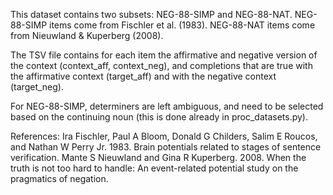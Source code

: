 This dataset contains two subsets: NEG-88-SIMP and NEG-88-NAT. NEG-88-SIMP items come from Fischler et al. (1983). NEG-88-NAT items come from Nieuwland & Kuperberg (2008).

The TSV file contains for each item the affirmative and negative version of the context (context_aff, context_neg), and completions that are true with the affirmative context (target_aff) and with the negative context (target_neg).

For NEG-88-SIMP, determiners are left ambiguous, and need to be selected based on the continuing noun (this is done already in proc_datasets.py).

References:
Ira Fischler, Paul A Bloom, Donald G Childers, Salim E Roucos, and Nathan W Perry Jr. 1983. Brain potentials related to stages of sentence verification.
Mante S Nieuwland and Gina R Kuperberg. 2008. When the truth is not too hard to handle: An event-related potential study on the pragmatics of negation.
